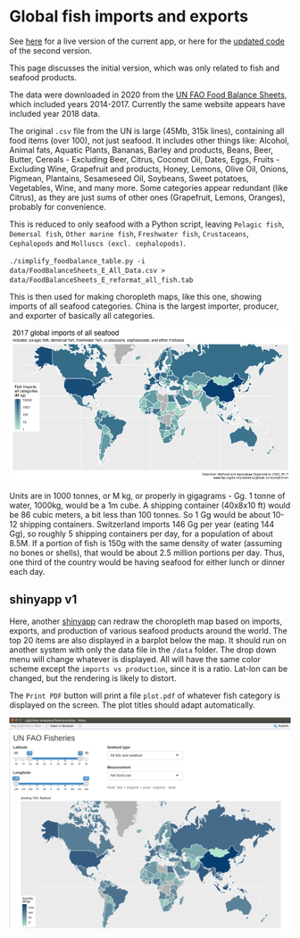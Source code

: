 # Global fish imports and exports #
See [here](https://wrfbiolum.shinyapps.io/foodbalance/) for a live version of the current app, or here for the [updated code](https://github.com/wrf/foodbalance) of the second version.

This page discusses the initial version, which was only related to fish and seafood products.

The data were downloaded in 2020 from the [UN FAO Food Balance Sheets](http://www.fao.org/faostat/en/#data/FBS), which included years 2014-2017. Currently the same website appears have included year 2018 data.

The original `.csv` file from the UN is large (45Mb, 315k lines), containing all food items (over 100), not just seafood. It includes other things like: Alcohol, Animal fats, Aquatic Plants, Bananas, Barley and products, Beans, Beer, Butter, Cereals - Excluding Beer, Citrus, Coconut Oil, Dates, Eggs, Fruits - Excluding Wine, Grapefruit and products, Honey, Lemons, Olive Oil, Onions, Pigmean, Plantains, Sesameseed Oil, Soybeans, Sweet potatoes, Vegetables, Wine, and many more. Some categories appear redundant (like Citrus), as they are just sums of other ones (Grapefruit, Lemons, Oranges), probably for convenience.

This is reduced to only seafood with a Python script, leaving `Pelagic fish`, `Demersal fish`, `Other marine fish`, `Freshwater fish`, `Crustaceans`, `Cephalopods` and `Molluscs (excl. cephalopods)`.

`./simplify_foodbalance_table.py -i data/FoodBalanceSheets_E_All_Data.csv > data/FoodBalanceSheets_E_reformat_all_fish.tab`

This is then used for making choropleth maps, like this one, showing imports of all seafood categories. China is the largest importer, producer, and exporter of basically all categories.

![global_fish_imports_only_2017.png](https://github.com/wrf/misc-analyses/blob/master/fisheries/images/global_fish_imports_only_2017.png)

Units are in 1000 tonnes, or M kg, or properly in gigagrams - Gg. 1 tonne of water, 1000kg, would be a 1m cube. A shipping container (40x8x10 ft) would be 86 cubic meters, a bit less than 100 tonnes. So 1 Gg would be about 10-12 shipping containers. Switzerland imports 146 Gg per year (eating 144 Gg), so roughly 5 shipping containers per day, for a population of about 8.5M. If a portion of fish is 150g with the same density of water (assuming no bones or shells), that would be about 2.5 million portions per day. Thus, one third of the country would be having seafood for either lunch or dinner each day.

## shinyapp v1 ##
Here, another [shinyapp](https://shiny.rstudio.com/) can redraw the choropleth map based on imports, exports, and production of various seafood products around the world. The top 20 items are also displayed in a barplot below the map. It should run on another system with only the data file in the `/data` folder. The drop down menu will change whatever is displayed. All will have the same color scheme except the `imports vs production`, since it is a ratio. Lat-lon can be changed, but the rendering is likely to distort. 

The `Print PDF` button will print a file `plot.pdf` of whatever fish category is displayed on the screen. The plot titles should adapt automatically.

![fisheries_shinyapp_screenshot.png](https://github.com/wrf/misc-analyses/blob/master/fisheries/images/fisheries_shinyapp_screenshot.png)

